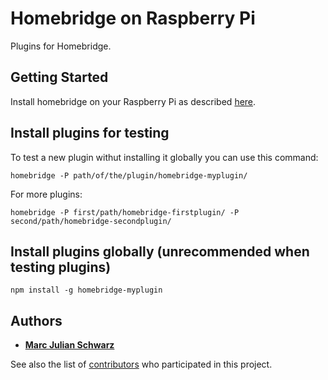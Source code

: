 # Homebridge on Raspberry Pi

Plugins for Homebridge.

## Getting Started

Install homebridge on your Raspberry Pi as described [here](https://github.com/nfarina/homebridge/blob/master/README.md).

## Install plugins for testing

To test a new plugin withut installing it globally you can use this command:

```
homebridge -P path/of/the/plugin/homebridge-myplugin/
```

For more plugins:

```
homebridge -P first/path/homebridge-firstplugin/ -P second/path/homebridge-secondplugin/
```

## Install plugins globally (unrecommended when testing plugins)

```
npm install -g homebridge-myplugin 
```

## Authors

* [**Marc Julian Schwarz**](https://github.com/marcschwarz)

See also the list of [contributors](https://github.com/your/project/contributors) who participated in this project.
